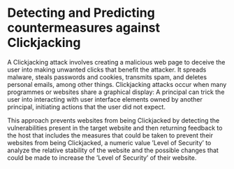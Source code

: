 # Detecting and Predicting countermeasures against Clickjacking

A Clickjacking attack involves creating a malicious web page to deceive the user into making unwanted clicks that benefit the attacker. It spreads malware, steals passwords and cookies, transmits spam, and deletes personal emails, among other things. Clickjacking attacks occur when many programmes or websites share a graphical display: A principal can trick the user into interacting with user interface elements owned by another principal, initiating actions that the user did not expect.

This approach prevents websites from being Clickjacked by detecting the vulnerabilities present in the target website and then returning feedback to the host that includes the measures that could be taken to prevent their websites from being Clickjacked, a numeric value ’Level of Security’ to analyze the relative stability of the website and the possible changes that could be made to increase the ’Level of Security’ of their website.
